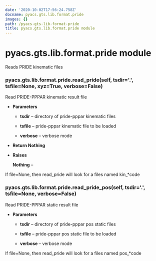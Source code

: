 ```yaml
---
date: '2020-10-02T17:56:24.758Z'
docname: pyacs.gts.lib.format.pride
images: {}
path: /pyacs-gts-lib-format-pride
title: pyacs.gts.lib.format.pride module
---
```


# pyacs.gts.lib.format.pride module

Reads PRIDE kinematic files


### pyacs.gts.lib.format.pride.read_pride(self, tsdir='.', tsfile=None, xyz=True, verbose=False)
Read PRIDE-PPPAR kinematic result file


* **Parameters**

    
    * **tsdir** – directory of pride-pppar kinematic files


    * **tsfile** – pride-pppar kinematic file to be loaded


    * **verbose** – verbose mode



* **Return Nothing**



* **Raises**

    **Nothing** – 


If file=None, then read_pride will look for a files named kin_\*code


### pyacs.gts.lib.format.pride.read_pride_pos(self, tsdir='.', tsfile=None, verbose=False)
Read PRIDE-PPPAR static result file


* **Parameters**

    
    * **tsdir** – directory of pride-pppar pos static files


    * **tsfile** – pride-pppar pos static file to be loaded


    * **verbose** – verbose mode


If file=None, then read_pride will look for a files named pos_\*code

